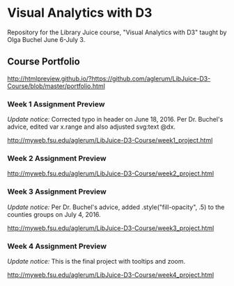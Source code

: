 Visual Analytics with D3
=========================

Repository for the Library Juice course, "Visual Analytics with D3" taught by Olga Buchel June 6-July 3.

## Course Portfolio

http://htmlpreview.github.io/?https://github.com/aglerum/LibJuice-D3-Course/blob/master/portfolio.html

### Week 1 Assignment Preview

_Update notice:_ Corrected typo in header on June 18, 2016. Per Dr. Buchel's advice, edited var x.range and also adjusted svg:text @dx.

http://myweb.fsu.edu/aglerum/LibJuice-D3-Course/week1_project.html

### Week 2 Assignment Preview

http://myweb.fsu.edu/aglerum/LibJuice-D3-Course/week2_project.html

### Week 3 Assignment Preview
_Update notice:_ Per Dr. Buchel's advice, added .style("fill-opacity", .5) to the counties groups on July 4, 2016.

http://myweb.fsu.edu/aglerum/LibJuice-D3-Course/week3_project.html

### Week 4 Assignment Preview
_Update notice:_ This is the final project with tooltips and zoom.

http://myweb.fsu.edu/aglerum/LibJuice-D3-Course/week4_project.html

